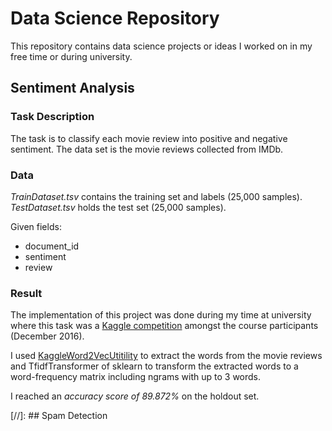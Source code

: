# Data Science Repository

This repository contains data science projects or ideas I worked on in my free time or during university.


## Sentiment Analysis
### Task Description

The task is to classify each movie review into positive and negative sentiment. 
The data set is the movie reviews collected from IMDb.

### Data

*TrainDataset.tsv* contains the training set and labels (25,000 samples). 
*TestDataset.tsv* holds the test set (25,000 samples).

Given fields:
  * document_id
  * sentiment
  * review

### Result

The implementation of this project was done during my time at university where this task was 
a [Kaggle competition](https://www.kaggle.com/c/sentiment-analysis/overview) amongst the course participants 
(December 2016). 

I used [KaggleWord2VecUtitility](https://github.com/danielfrg/kaggle-word2vec/blob/master/DeepLearningMovies/KaggleWord2VecUtility.py) 
to extract the words from the movie reviews and TfidfTransformer of sklearn to transform the extracted words 
to a word-frequency matrix including ngrams with up to 3 words.

I reached an *accuracy score of 89.872%* on the holdout set.


[//]: ## Spam Detection 

